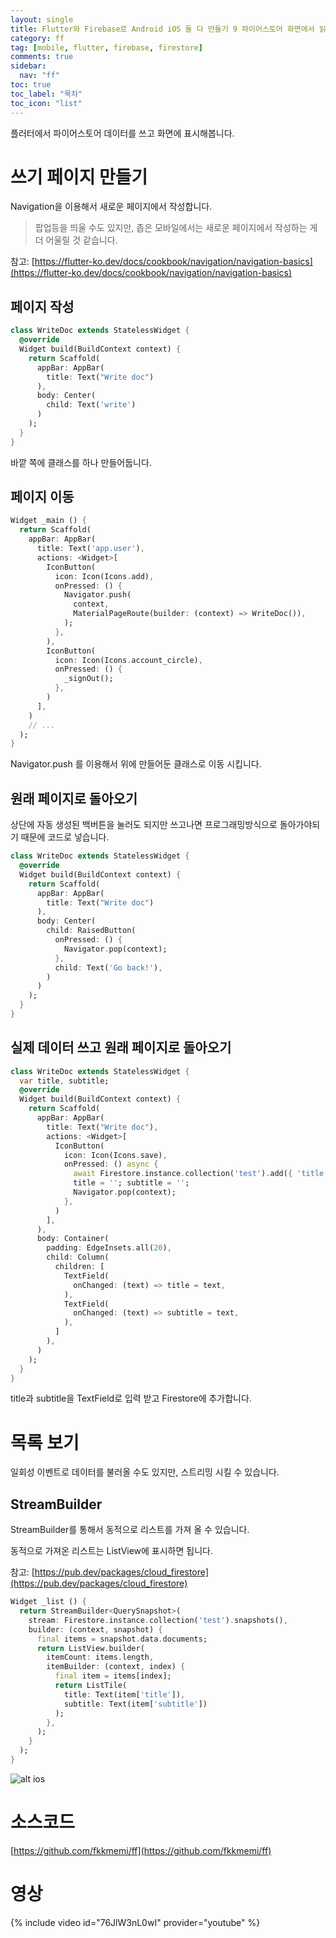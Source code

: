```yaml
---
layout: single
title: Flutter와 Firebase로 Android iOS 둘 다 만들기 9 파이어스토어 화면에서 읽고 쓰기
category: ff
tag: [mobile, flutter, firebase, firestore]
comments: true
sidebar:
  nav: "ff"
toc: true
toc_label: "목차"
toc_icon: "list"
---
```


플러터에서 파이어스토어 데이터를 쓰고 화면에 표시해봅니다.

# 쓰기 페이지 만들기

Navigation을 이용해서 새로운 페이지에서 작성합니다.

> 팝업등을 띄울 수도 있지만, 좁은 모바일에서는 새로운 페이지에서 작성하는 게 더 어울릴 것 같습니다.

참고: [https://flutter-ko.dev/docs/cookbook/navigation/navigation-basics](https://flutter-ko.dev/docs/cookbook/navigation/navigation-basics)

## 페이지 작성

```dart
class WriteDoc extends StatelessWidget {
  @override
  Widget build(BuildContext context) {
    return Scaffold(
      appBar: AppBar(
        title: Text("Write doc")
      ),
      body: Center(
        child: Text('write')
      )
    );
  }
}
```

바깥 쪽에 클래스를 하나 만들어둡니다.

## 페이지 이동

```dart
Widget _main () {
  return Scaffold(
    appBar: AppBar(
      title: Text('app.user'),
      actions: <Widget>[
        IconButton(
          icon: Icon(Icons.add),
          onPressed: () {
            Navigator.push(
              context,
              MaterialPageRoute(builder: (context) => WriteDoc()),
            );              
          },
        ),
        IconButton(
          icon: Icon(Icons.account_circle),
          onPressed: () {
            _signOut();
          },
        )
      ],
    )
    // ...
  );
}
```

Navigator.push 를 이용해서 위에 만들어둔 클래스로 이동 시킵니다.

## 원래 페이지로 돌아오기

상단에 자동 생성된 백버튼을 눌러도 되지만 쓰고나면 프로그래밍방식으로 돌아가야되기 때문에 코드로 넣습니다.

```dart
class WriteDoc extends StatelessWidget {
  @override
  Widget build(BuildContext context) {
    return Scaffold(
      appBar: AppBar(
        title: Text("Write doc")
      ),
      body: Center(
        child: RaisedButton(
          onPressed: () {
            Navigator.pop(context);
          },
          child: Text('Go back!'),
        )
      )
    );
  }
}
```

## 실제 데이터 쓰고 원래 페이지로 돌아오기

```dart
class WriteDoc extends StatelessWidget {
  var title, subtitle;
  @override
  Widget build(BuildContext context) {
    return Scaffold(
      appBar: AppBar(
        title: Text("Write doc"),
        actions: <Widget>[
          IconButton(
            icon: Icon(Icons.save),
            onPressed: () async {
              await Firestore.instance.collection('test').add({ 'title': title, 'subtitle': subtitle });
              title = ''; subtitle = '';
              Navigator.pop(context);
            },
          )
        ],
      ),
      body: Container(
        padding: EdgeInsets.all(20),
        child: Column(
          children: [
            TextField(
              onChanged: (text) => title = text,
            ),
            TextField(
              onChanged: (text) => subtitle = text,
            ),
          ]
        ),
      )
    );
  }
}
```

title과 subtitle을 TextField로 입력 받고 Firestore에 추가합니다.

# 목록 보기

일회성 이벤트로 데이터를 불러올 수도 있지만, 스트리밍 시킬 수 있습니다.

## StreamBuilder

StreamBuilder를 통해서 동적으로 리스트를 가져 올 수 있습니다.

동적으로 가져온 리스트는 ListView에 표시하면 됩니다.

참고: [https://pub.dev/packages/cloud_firestore](https://pub.dev/packages/cloud_firestore)

```dart
Widget _list () {
  return StreamBuilder<QuerySnapshot>(
    stream: Firestore.instance.collection('test').snapshots(),
    builder: (context, snapshot) {
      final items = snapshot.data.documents;
      return ListView.builder(
        itemCount: items.length,
        itemBuilder: (context, index) {
          final item = items[index];
          return ListTile(
            title: Text(item['title']),
            subtitle: Text(item['subtitle'])
          );
        },
      );
    }
  );
}
```

![alt ios](/images/ff/2020-01-06_20_47_58.gif)

# 소스코드

[https://github.com/fkkmemi/ff](https://github.com/fkkmemi/ff)

# 영상

{% include video id="76JlW3nL0wI" provider="youtube" %}
